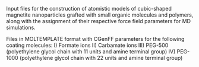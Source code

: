 Input files for the construction of atomistic models of cubic-shaped magnetite nanoparticles grafted with small organic molecules and polymers, along with the assignment of their respective force field parameters for MD simulations.

Files in MOLTEMPLATE format with CGenFF parameters for the following coating molecules:
  I) Formate ions
  II) Carbamate ions
  III) PEG-500 (polyethylene glycol chain with 11 units and amine terminal group)
  IV) PEG-1000 (polyethylene glycol chain with 22 units and amine terminal group)
